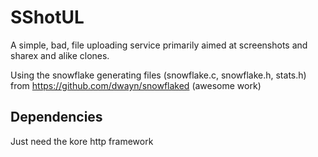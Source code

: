 # SShotUL

A simple, bad, file uploading service primarily aimed at screenshots and sharex and alike clones.

Using the snowflake generating files (snowflake.c, snowflake.h, stats.h) from https://github.com/dwayn/snowflaked (awesome work)

## Dependencies

Just need the kore http framework
